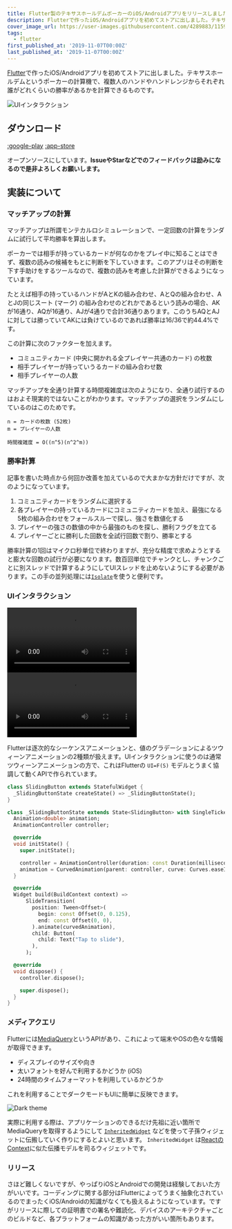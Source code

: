 ```yaml
---
title: Flutter製のテキサスホールデムポーカーのiOS/Androidアプリをリリースしました
description: Flutterで作ったiOS/Androidアプリを初めてストアに出しました。テキサスホールデムというポーカーの計算機で、複数人のハンドやハンドレンジからそれぞれ誰がどれくらいの勝率があるかを計算できるものです。
cover_image_url: https://user-images.githubusercontent.com/4289883/115946128-feebe980-a473-11eb-966c-0ebd54c3e569.png
tags:
  - flutter
first_published_at: '2019-11-07T00:00Z'
last_published_at: '2019-11-07T00:00Z'
---
```

[Flutter](https://flutter.dev/)で作ったiOS/Androidアプリを初めてストアに出しました。テキサスホールデムというポーカーの計算機で、複数人のハンドやハンドレンジからそれぞれ誰がどれくらいの勝率があるかを計算できるものです。

![UIインタラクション](https://user-images.githubusercontent.com/4289883/115946161-2ba00100-a474-11eb-9556-d9bc73d00db6.png)

## ダウンロード

[:google-play](https://play.google.com/store/apps/details?id=app.axross.aqua&hl=ja) [:app-store](https://apps.apple.com/jp/app/odds-calculator-for-poker/id1485519383`)

オープンソースにしています。**IssueやStarなどでのフィードバックは励みになるので是非よろしくお願いします。**

[](https://github.com/axross/aqua)

## 実装について

### マッチアップの計算

マッチアップは所謂モンテカルロシミュレーションで、一定回数の計算をランダムに試行して平均勝率を算出します。

ポーカーでは相手が持っているカードが何なのかをプレイ中に知ることはできず、複数の読みの候補をもとに判断を下していきます。このアプリはその判断を下す手助けをするツールなので、複数の読みを考慮した計算ができるようになっています。

たとえば相手の持っているハンドがAとKの組み合わせ、AとQの組み合わせ、AとJの同じスート (マーク) の組み合わせのどれかであるという読みの場合、AKが16通り、AQが16通り、AJが4通りで合計36通りあります。このうちAQとAJに対しては勝っていてAKには負けているのであれば勝率は16/36で約44.4%です。

この計算に次のファクターを加えます。

- コミュニティカード (中央に開かれる全プレイヤー共通のカード) の枚数
- 相手プレイヤーが持っていうるカードの組み合わせ数
- 相手プレイヤーの人数

マッチアップを全通り計算する時間複雑度は次のようになり、全通り試行するのはおよそ現実的ではないことがわかります。マッチアップの選択をランダムにしているのはこのためです。

```
n = カードの枚数 (52枚)
m = プレイヤーの人数

時間複雑度 = O((n^5)(n^2^m))
```

### 勝率計算

記事を書いた時点から何回か改善を加えているので大まかな方針だけですが、次のようになっています。

1. コミュニティカードをランダムに選択する
2. 各プレイヤーの持っているカードにコミュニティカードを加え、最強になる5枚の組み合わせをフォールスルーで探し、強さを数値化する
3. プレイヤーの強さの数値の中から最強のものを探し、勝利フラグを立てる
4. プレイヤーごとに勝利した回数を全試行回数で割り、勝率とする

勝率計算の1回はマイクロ秒単位で終わりますが、充分な精度で求めようとすると膨大な回数の試行が必要になります。数百回単位でチャンクとし、チャンクごとに別スレッドで計算するようにしてUIスレッドを止めないようにする必要があります。この手の並列処理には[`Isolate`](https://api.dartlang.org/stable/2.6.0/dart-isolate/dart-isolate-library.html)を使うと便利です。

### UIインタラクション

![Flutter Tween Animation Example](https://videos.ctfassets.net/2mfcuy3p355s/4jPAo53HynNcYyE32mgJhV/1f83b17f483853f2bb903cd61ec05043/RPReplay_Final1574145129__2___1_.mp4) ![Flutter Tween Animation Example](https://videos.ctfassets.net/2mfcuy3p355s/5bER0UCiqkHJH1JyOx7f38/903960c488a9f719f6ab3063b51adfe4/RPReplay_Final1574145112__2___1_.mp4)

Flutterは逐次的なシーケンスアニメーションと、値のグラデーションによるツウィーンアニメーションの2種類が扱えます。UIインタラクションに使うのは通常ツウィーンアニメーションの方で、これはFlutterの `UI=F(S)` モデルとうまく協調して動くAPIで作られています。

```dart
class SlidingButton extends StatefulWidget {
  _SlidingButtonState createState() => _SlidingButtonState();
}

class _SlidingButtonState extends State<SlidingButton> with SingleTickerProviderStateMixin {
  Animation<double> animation;
  AnimationController controller;

  @override
  void initState() {
    super.initState();

    controller = AnimationController(duration: const Duration(milliseconds: 300), vsync: this);
    animation = CurvedAnimation(parent: controller, curve: Curves.easeInOut);
  }

  @override
  Widget build(BuildContext context) =>
      SlideTransition(
        position: Tween<Offset>(
          begin: const Offset(0, 0.125),
          end: const Offset(0, 0),
        ).animate(curvedAnimation),
        child: Button(
          child: Text("Tap to slide"),
        ),
      );

  @override
  void dispose() {
    controller.dispose();

    super.dispose();
  }
}
```

### メディアクエリ

Flutterには[MediaQuery](https://api.flutter.dev/flutter/widgets/MediaQuery-class.html)というAPIがあり、これによって端末やOSの色々な情報が取得できます。

- ディスプレイのサイズや向き
- 太いフォントを好んで利用するかどうか (iOS)
- 24時間のタイムフォーマットを利用しているかどうか

これを利用することでダークモードもUIに簡単に反映できます。

![Dark theme](https://user-images.githubusercontent.com/4289883/115946173-470b0c00-a474-11eb-8fb5-efd2029c6567.png)

実際に利用する際は、アプリケーションのできるだけ先祖に近い箇所でMediaQueryを取得するようにして [`InheritedWidget`](https://api.flutter.dev/flutter/widgets/InheritedWidget-class.html) などを使って子孫ウィジェットに伝搬していく作りにするとよいと思います。 `InheritedWidget` は[ReactのContext](https://ja.reactjs.org/docs/context.html)に似た伝播モデルを司るウィジェットです。

### リリース

さほど難しくないですが、やっぱりiOSとAndroidでの開発は経験しておいた方がいいです。コーディングに関する部分はFlutterによってうまく抽象化されているのでまったくiOS/Androidの知識がなくても扱えるようになっています。ですがリリースに際しての証明書での署名や難読化、デバイスのアーキテクチャごとのビルドなど、各プラットフォームの知識があった方がいい箇所もあります。
